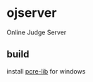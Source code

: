 ojserver
========

Online Judge Server

## build ##

install [pcre-lib](http://gnuwin32.sourceforge.net/packages/pcre.htm) for windows


